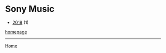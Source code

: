 # Sony Music

  * [2018](./sony-music-2018.md) (1)

[homepage](https://www.sonymusic.com/)

----

[Home](../index.md)
